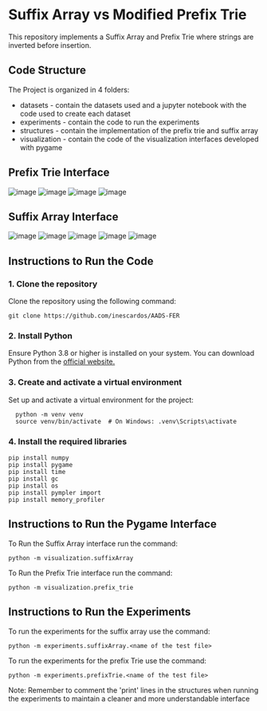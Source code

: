 # Suffix Array vs Modified Prefix Trie

This repository implements a Suffix Array and Prefix Trie where strings are inverted before insertion.

## Code Structure
The Project is organized in 4 folders:
* datasets - contain the datasets used and a jupyter notebook with the code used to create each dataset
* experiments - contain the code to run the experiments
* structures - contain the implementation of the prefix trie and suffix array
* visualization - contain the code of the visualization interfaces developed with pygame


## Prefix Trie Interface
![image](https://github.com/user-attachments/assets/0038c8ff-a8a5-4947-9d8a-b7f31db27164)
![image](https://github.com/user-attachments/assets/d820be78-6849-4e71-a60c-c577e3d67ee3)
![image](https://github.com/user-attachments/assets/1a9ff24f-4947-4ff1-be43-e0ec4e74a14d)
![image](https://github.com/user-attachments/assets/35b11b95-5548-4924-a4c6-7a19188d837e)


## Suffix Array Interface
![image](https://github.com/user-attachments/assets/1252b2a6-3bff-4ab5-8893-d01021c728b3)
![image](https://github.com/user-attachments/assets/bfc6f6e8-1398-4b20-b080-67a5b72e3e4c)
![image](https://github.com/user-attachments/assets/a901ed67-656c-4ff3-8441-c2d85408b939)
![image](https://github.com/user-attachments/assets/fafbf9dc-0e5d-4dba-8fb9-fae6c5353c8c)
![image](https://github.com/user-attachments/assets/3b50b8cd-a76a-4ffd-8194-b1465cddaec0)


## Instructions to Run the Code

### 1. Clone the repository
Clone the repository using the following command:
```
git clone https://github.com/inescardos/AADS-FER
```

### 2. Install Python
Ensure Python 3.8 or higher is installed on your system. You can download Python from the [official website.](https://www.python.org/downloads/)

### 3. Create and activate a virtual environment
Set up and activate a virtual environment for the project:

```
  python -m venv venv
  source venv/bin/activate  # On Windows: .venv\Scripts\activate
  ```
  
### 4. Install the required libraries

```
pip install numpy 
pip install pygame
pip install time
pip install gc
pip install os
pip install pympler import
pip install memory_profiler
```

## Instructions to Run the Pygame Interface
To Run the Suffix Array interface run the command:

```
python -m visualization.suffixArray
```

To Run the Prefix Trie interface run the command:
```
python -m visualization.prefix_trie
```

## Instructions to Run the Experiments
To run the experiments for the suffix array use the command:

```
python -m experiments.suffixArray.<name of the test file>
```


To run the experiments for the prefix Trie use the command:
```
python -m experiments.prefixTrie.<name of the test file>
```

Note: Remember to comment the 'print' lines in the structures when running the experiments to maintain a cleaner and more understandable interface
